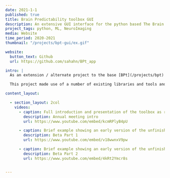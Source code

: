 ```yaml
---
date: 2021-1-1
published: true
title: Brain Predictability toolbox GUI
description: An extensive GUI interface for the python based The Brain Predictability toolbox
project_tags: python, ML, NeuroImaging
media: Website
time_period: 2020-2021
thumbnail: "/projects/bpt-gui/ex.gif"

website:
  button_text: Github
  url: https://github.com/sahahn/BPt_app

intro: |
  As an extension / alternate project to the base [BPt](/projects/bpt) library, I developed an extensive GUI interface written in javascript, with a backend apache webserver in python and PHP. Presentations regarding this GUI were given at the ABCD and ENIGMA group annual meetings respectively in 2020. 

  This project made use of a number of existing libraries and tools and represents a modern web UI applet approach to machine learning. While not actively maintained, this project involved a tremendous amount of work, and was a valuable learning experience for designing web applications. 

content_layout:

  - section_layout: 2col
    videos:
      - caption: Full introduction and presentation of the toolbox as recorded and presented for the ABCD annual meeting in 2020.
        description: Annual meeting intro
        url: https://www.youtube.com/embed/kcmRPlyB4pU

      - caption: Brief example showing an early version of the unfinished library part 1
        description: Beta Part 1
        url: https://www.youtube.com/embed/v18wwnxV9pw

      - caption: Brief example showing an early version of the unfinished library part 1
        description: Beta Part 2
        url: https://www.youtube.com/embed/4kRt2Ymcr8s


---
```

